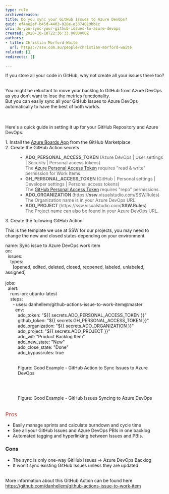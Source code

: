 ```yaml
---
type: rule
archivedreason: 
title: Do you sync your GitHub Issues to Azure DevOps?
guid: ef4ae2ef-b45d-4403-820e-e3374019bb1c
uri: do-you-sync-your-github-issues-to-azure-devops
created: 2020-10-18T22:36:33.0000000Z
authors:
- title: Christian Morford-Waite
  url: https://ssw.com.au/people/christian-morford-waite
related: []
redirects: []

---
```



​If you store all your code in GitHub, why not create all your issues there too?<div><br>You might be reluctant to move your backlog to GitHub from Azure DevOps as you don’t want to lose the metrics functionality.&#160;</div><div>But you can easily sync all your GitHub Issues to Azure DevOps automatically to have the best of both worlds.<br></div>
<br><excerpt class='endintro'></excerpt><br>
<p>Here's a quick guide in setting it up for your GitHub Repository and Azure DevOps.​<br></p><p>1. Install the <a href="https&#58;//github.com/marketplace/azure-boards">Azure Boards App</a> from the GitHub Marketplace<br>2. Create the GitHub Action secrets<br></p><blockquote style="margin&#58;0px 0px 0px 40px;border&#58;none;padding&#58;0px;"><ul><li><strong>​​ADO_PERSONAL_ACCESS_TOKEN </strong>(Azure DevOps | User settings | Security | Personal access tokens)<br>The <a href="https&#58;//docs.microsoft.com/en-us/azure/devops/organizations/accounts/use-personal-access-tokens-to-authenticate">Azure Personal Access Token</a> requires&#160;&quot;read &amp; write&quot; permission for Work Items.<br></li><li><strong>GH_PERSONAL_ACCESS_TOKEN </strong>(GitHub | Personal settings | Developer settings | Personal access tokens)<br>The <a href="https&#58;//help.github.com/en/enterprise/2.17/user/github/authenticating-to-github/creating-a-personal-access-token-for-the-command-line">GitHub Personal Access Token​</a> requires&#160;&quot;repo&quot; permissions.<br></li><li><strong>ADO_ORGANIZATION </strong>(https&#58;//<strong>ssw</strong>.visualstudio.com/SSW.Rules)<br>The Organization name is in your Azure DevOps URL.<br></li><li><strong>ADO_PROJECT </strong>(https&#58;//ssw.visualstudio.com/<strong>SSW.Rules</strong>)<br>​The Project name can also be found in your Azure DevOps URL.<br></li></ul></blockquote><p>3.&#160;Create the following&#160;GitHub Action​<br></p><p>This is the template we use at SSW for our projects, you may need to change the new and closed states depending on your environment.<br></p><p class="ssw15-rteElement-CodeArea">​​​name&#58; Sync issue to Azure DevOps work item<br>on&#58;<br>&#160; issues&#58;<br>&#160; &#160; types&#58;<br>&#160; &#160; &#160; [opened, edited, deleted, closed, reopened, labeled, unlabeled, assigned]<br><br>jobs&#58;<br>&#160; alert&#58;<br>&#160; &#160; runs-on&#58; ubuntu-latest<br>&#160; &#160; steps&#58;<br>&#160; &#160; &#160; - uses&#58; danhellem/github-actions-issue-to-work-item@master<br>&#160; &#160; &#160; &#160; env&#58;<br>&#160; &#160; &#160; &#160; &#160; ado_token&#58; &quot;$&#123;&#123; secrets.ADO_PERSONAL_ACCESS_TOKEN &#125;&#125;&quot;<br>&#160; &#160; &#160; &#160; &#160; github_token&#58; &quot;$&#123;&#123; secrets.GH_PERSONAL_ACCESS_TOKEN &#125;&#125;&quot;<br>&#160; &#160; &#160; &#160; &#160; ado_organization&#58; &quot;$&#123;&#123; secrets.ADO_ORGANIZATION &#125;&#125;&quot;<br>&#160; &#160; &#160; &#160; &#160; ado_project&#58; &quot;$&#123;&#123; secrets.ADO_PROJECT &#125;&#125;&quot;<br>&#160; &#160; &#160; &#160; &#160; ado_wit&#58; &quot;Product Backlog Item&quot;<br>&#160; &#160; &#160; &#160; &#160; ado_new_state&#58; &quot;New&quot;<br>&#160; &#160; &#160; &#160; &#160; ado_close_state&#58; &quot;Done&quot;<br>&#160; &#160; &#160; &#160; &#160; ado_bypassrules&#58; true<br><br></p><dd class="ssw15-rteElement-FigureGood">Figure&#58; Good Example - GitHub Action​​ to Sync Issues to Azure DevOps<br></dd><dl class="ssw15-rteElement-ImageArea"><br><img src="/PublishingImages/GitHub-Issues-Syncing-to-AzDevOps.png" alt="" style="margin&#58;5px;" />​&#160;​<br></dl><dd class="ssw15-rteElement-FigureGood">Figure&#58; Good Example - GitHub Issues Syncing to Azure DevOps<br></dd>​​<br><p class="ssw15-rteElement-P">​<span style="color&#58;#cc4141;font-family&#58;&quot;segoe ui&quot;, &quot;trebuchet ms&quot;, tahoma, arial, verdana, sans-serif;font-size&#58;18px;">Pros</span><span style="color&#58;#cc4141;font-family&#58;&quot;segoe ui&quot;, &quot;trebuchet ms&quot;, tahoma, arial, verdana, sans-serif;font-size&#58;18px;">​</span></p><ul><li>​Easily manage sprints and calculate burndown and cycle time<br></li><li>See all your GitHub Issues and Azure DevOps PBIs in one backlog<br></li><li>Automated tagging and hyperlinking&#160;between Issues and PBIs.<br></li></ul><h3 class="ssw15-rteElement-H3">Cons<br></h3><ul><li>The sync is only one-way GitHub Issues -&gt; Azure DevOps Backlog<br></li><li>​It won’t sync existing GitHub Issues unless they are updated<br></li></ul>&#160;<br>More information about this GitHub Action can be found here <a href="https&#58;//github.com/danhellem/github-actions-issue-to-work-item">https&#58;//github.com/danhellem/github-actions-issue-to-work-item</a><br><br><p></p>


